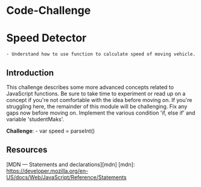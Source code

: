 # Code-Challenge


# Speed Detector
    - Understand how to use function to calculate speed of moving vehicle.

## Introduction

This challenge describes some more advanced concepts related to JavaScript functions.
Be sure to take time to experiment or read up on a concept if you're not
comfortable with the idea before moving on. If you're struggling here, the
remainder of this module will be challenging. Fix any gaps now before moving on.
Implement the various condition 'if, else if' and variable 'studentMaks'.

**Challenge**:
    - var  speed = parseInt()

## Resources

[MDN — Statements and declarations][mdn]
[mdn]: https://developer.mozilla.org/en-US/docs/Web/JavaScript/Reference/Statements
